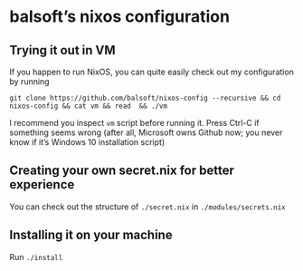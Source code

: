 # balsoft’s nixos configuration
## Trying it out in VM
If you happen to run NixOS, you can quite easily check out my configuration by running

```
git clone https://github.com/balsoft/nixos-config --recursive && cd nixos-config && cat vm && read  && ./vm
```

I recommend you inspect `vm` script before running it. Press Ctrl-C if something seems wrong (after all, Microsoft owns Github now; you never know if it’s Windows 10 installation script)

## Creating your own secret.nix for better experience
You can check out the structure of `./secret.nix` in `./modules/secrets.nix`

## Installing it on your machine
Run `./install`
